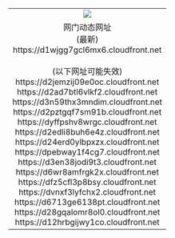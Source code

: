 ﻿<table>
  <tr></tr>
  <tr><td colspan=2 align=center><img src="https://d1wjgg7gcl6mx6.cloudfront.net/Up/oGate.jpg" /></td></tr>
  <tr><td colspan=2 align=center>网门动态网址<br/>(最新)
<br>https://d1wjgg7gcl6mx6.cloudfront.net
<br/><br/>(以下网址可能失效)
<br>https://d2jemzij09e0oc.cloudfront.net
<br>https://d2ad7btl6vlkf2.cloudfront.net
<br>https://d3n59thx3mndim.cloudfront.net
<br>https://d2pztgqf7sm91b.cloudfront.net
<br>https://dyffpshv8wrgc.cloudfront.net
<br>https://d2edli8buh6e4z.cloudfront.net
<br>https://d24erd0ylbpxzx.cloudfront.net
<br>https://dpebway1f4cg7.cloudfront.net
<br>https://d3en38jodi9t3.cloudfront.net
<br>https://d6wr8amfrgk2x.cloudfront.net
<br>https://dfz5cfl3p8bsy.cloudfront.net
<br>https://dvnxf3lyfchx2.cloudfront.net
<br>https://d6713ge6138pt.cloudfront.net
<br>https://d28gqalomr8ol0.cloudfront.net
<br>https://d12hrbgijwy1co.cloudfront.net
    </td>
  </tr>
</table>
